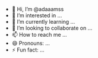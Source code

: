 - 👋 Hi, I’m @adaaamss
- 👀 I’m interested in ...
- 🌱 I’m currently learning ...
- 💞️ I’m looking to collaborate on ...
- 📫 How to reach me ...
- 😄 Pronouns: ...
- ⚡ Fun fact: ...

<!---
adaaamss/adaaamss is a ✨ special ✨ repository because its `README.md` (this file) appears on your GitHub profile.
You can click the Preview link to take a look at your changes.
--->
